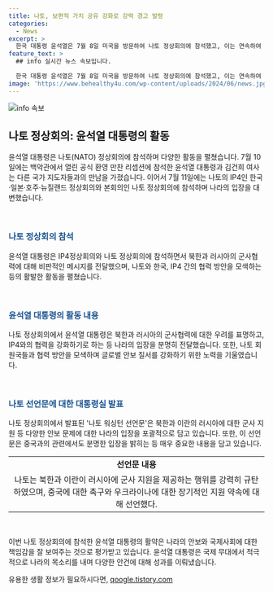 ```yaml
---
title: 나토, 보편적 가치 공유 강화로 강력 경고 발령
categories:
  - News
excerpt: >
  한국 대통령 윤석열은 7월 8일 미국을 방문하여 나토 정상회의에 참석했고, 이는 연속하여 3번째 참가였다. 윤 대통령은 독일, 캐나다, 네덜란드, 스웨덴, 일본과 다양한 양자회담을 거쳐 환영 만찬에 참석했으며, 나토 회원국은 워싱턴 정상회의 선언을 채택했다. 선언문은 러시아, 북한, 이란 등의 안보 관련 동향과 중국의 야심적인 도전을 제기했다. 또한, 나토는 우크라이나에 대한 장기적인 안보 지원을 약속했고, IP4 협력을 강화하기로 결정했다.
feature_text: >
  ## info 실시간 뉴스 속보입니다.

  한국 대통령 윤석열은 7월 8일 미국을 방문하여 나토 정상회의에 참석했고, 이는 연속하여 3번째 참가였다. 윤 대통령은 독일, 캐나다, 네덜란드, 스웨덴, 일본과 다양한 양자회담을 거쳐 환영 만찬에 참석했으며, 나토 회원국은 워싱턴 정상회의 선언을 채택했다. 선언문은 러시아, 북한, 이란 등의 안보 관련 동향과 중국의 야심적인 도전을 제기했다. 또한, 나토는 우크라이나에 대한 장기적인 안보 지원을 약속했고, IP4 협력을 강화하기로 결정했다.
image: 'https://www.behealthy4u.com/wp-content/uploads/2024/06/news.jpg'
---
```


<p><img src="https://www.behealthy4u.com/wp-content/uploads/2024/06/news.jpg" alt="info 속보" /></p>

<h2 data-ke-size="size26">나토 정상회의: 윤석열 대통령의 활동</h2>

<p>윤석열 대통령은 나토(NATO) 정상회의에 참석하며 다양한 활동을 펼쳤습니다. 7월 10일에는 백악관에서 열린 공식 환영 만찬 리셉션에 참석한 윤석열 대통령과 김건희 여사는 다른 국가 지도자들과의 만남을 가졌습니다. 이어서 7월 11일에는 나토의 IP4인 한국·일본·호주·뉴질랜드 정상회의와 본회의인 나토 정상회의에 참석하며 나라의 입장을 대변했습니다.</p>

<p data-ke-size="size16">&nbsp;</p>

<h3><b><span style="color: #1a5490;">나토 정상회의 참석</span></b></h3>

<p>윤석열 대통령은 IP4정상회의와 나토 정상회의에 참석하면서 북한과 러시아의 군사협력에 대해 비판적인 메시지를 전달했으며, 나토와 한국, IP4 간의 협력 방안을 모색하는 등의 활발한 활동을 펼쳤습니다.</p>

<p data-ke-size="size16">&nbsp;</p>

<h3><b><span style="color: #1a5490;">윤석열 대통령의 활동 내용</span></b></h3>

<p>나토 정상회의에서 윤석열 대통령은 북한과 러시아의 군사협력에 대한 우려를 표명하고, IP4와의 협력을 강화하기로 하는 등 나라의 입장을 분명히 전달했습니다. 또한, 나토 회원국들과 협력 방안을 모색하며 글로벌 안보 질서를 강화하기 위한 노력을 기울였습니다.</p>

<p data-ke-size="size16">&nbsp;</p>

<h3><b><span style="color: #1a5490;">나토 선언문에 대한 대통령실 발표</span></b></h3>

<p>나토 정상회의에서 발표된 '나토 워싱턴 선언문'은 북한과 이란의 러시아에 대한 군사 지원 등 다양한 안보 문제에 대한 나라의 입장을 포괄적으로 담고 있습니다. 또한, 이 선언문은 중국과의 관련에서도 분명한 입장을 밝히는 등 매우 중요한 내용을 담고 있습니다.</p>

<table>
    <tr>
        <td style="text-align: center; height: 17px;"><b>선언문 내용</b></td>
    </tr>
    <tr>
        <td style="text-align: center;">나토는 북한과 이란이 러시아에 군사 지원을 제공하는 행위를 강력히 규탄하였으며, 중국에 대한 촉구와 우크라이나에 대한 장기적인 지원 약속에 대해 선언했다.</td>
    </tr>
</table>

<p data-ke-size="size16">&nbsp;</p>

<p>이번 나토 정상회의에 참석한 윤석열 대통령의 활약은 나라의 안보와 국제사회에 대한 책임감을 잘 보여주는 것으로 평가받고 있습니다. 윤석열 대통령은 국제 무대에서 적극적으로 나라의 목소리를 내며 다양한 안건에 대해 성과를 이뤄냈습니다.</p>
유용한 생활 정보가 필요하시다면, <a href="https://qoogle.tistory.com" rel="dofollow">qoogle.tistory.com</a>


